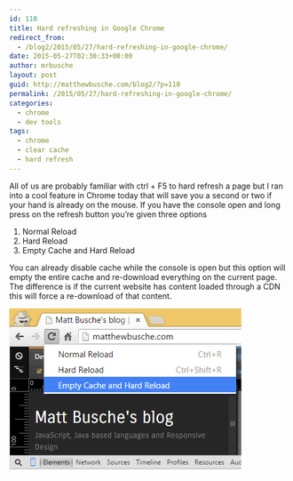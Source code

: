 ```yaml
---
id: 110
title: Hard refreshing in Google Chrome
redirect_from:
  - /blog2/2015/05/27/hard-refreshing-in-google-chrome/
date: 2015-05-27T02:30:33+00:00
author: mrbusche
layout: post
guid: http://matthewbusche.com/blog2/?p=110
permalink: /2015/05/27/hard-refreshing-in-google-chrome/
categories:
  - chrome
  - dev tools
tags:
  - chrome
  - clear cache
  - hard refresh
---
```

All of us are probably familiar with ctrl + F5 to hard refresh a page but I ran into a cool feature in Chrome today that will save you a second or two if your hand is already on the mouse. If you have the console open and long press on the refresh button you&#8217;re given three options

  1. Normal Reload
  2. Hard Reload
  3. Empty Cache and Hard Reload

You can already disable cache while the console is open but this option will empty the entire cache and re-download everything on the current page. The difference is if the current website has content loaded through a CDN this will force a re-download of that content.

<img src="images/2015/05/chromerefresh.png" alt="chromerefresh" />
